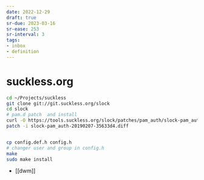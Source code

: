 ```yaml
---
date: 2022-12-29
draft: true
sr-due: 2023-03-16
sr-ease: 253
sr-interval: 3
tags:
- inbox
- definition
---
```


# suckless.org


```{.bash org-language="sh"}
cd ~/Projects/suckless
git clone git://git.suckless.org/slock
cd slock
# pam.d patch  and install
curl -O https://tools.suckless.org/slock/patches/pam_auth/slock-pam_auth-20190207-35633d4.diff
patch -i slock-pam_auth-20190207-35633d4.diff


cp config.def.h config.h
# changer user and group in config.h
make
sudo make install
```

- [[dwm]]